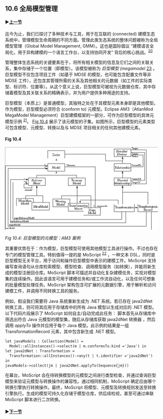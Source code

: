 ## 10.6 全局模型管理

#### ▶[上一节](5.md)

迄今为止，我们已探讨了多种技术与工具，用于在互联的 (connected) 建模生态系统中，管理模型生命周期的不同方面。管理此类生态系统的整体问题被称为全局模型管理（Global Model Management, GMM）。这也是国际倡议 “建模语言全局化，用于异构建模的一个语言工作台，以支持协同开发” 背后的核心挑战。<sup>[20](0.md#20)</sup>

管理整体生态系统的关键要素在于，将所有相关模型的信息及它们之间的关联关系，集中存储于一个位置（即模型）。该模型被称为 *巨型模型 (megamodel* [23](../bibliography.md#23) 。巨型模型不仅包含项目工件（如基于 MDSE 的模型，也可能包含配置文件等非 MDSE 工件），还包含其管理所需的关系及其他相关的元数据（如工件的实际类型、标识符、位置等）。从这个意义上说，巨型模型可被视为元数据仓库，其中存储着模型及其关联关系的精确表示，并为用户提供多种用途的支持。

巨型模型（本质上）是普通模型，其独特之处在于其模型元素本身即是其他模型。作为模型，巨型模型必须符合 (conform to) 元模型。Eclipse AM3（AtlanMod MegaModel Management）巨型建模框架的一部分，可作为巨型模型的具体元模型示例 <sup>[21](0.md#21)</sup>。 [Fig 10.4](#fig-104) 展示了该元模型的子集。如图所示，巨型模型的元素类型可包含模型、元模型、转换以及与 MDSE 项目相关的任何其他建模元素。

#### Fig 10.4
![Fig 10.4](../img/fig10.4.png)

*Fig 10.4: 巨型模型的元模型：AM3 案例*

其重要优势在于：作为模型，巨型模型可使用其他模型工具进行操作。不过也存在专门的模型管理工具。特别值得一提的是 MoScript <sup>[22](0.md#22)</sup> ，一种文本 DSL，同时是巨型模型无关平台，用于访问和操作巨型模型中表示的建模工件。MoScript 支持编写查询语句从仓库检索模型、模型检查、调用模型服务（如转换），并能将新生成的模型注册回仓库。MoScript 脚本可描述并自动化复杂建模任务，实现对模型集的连续操作。因此该语言可用于建模任务和/或工作流自动化，以及任何可想象的批量模型处理任务。MoScript 架构包含可扩展的元数据引擎，用于解析和访问建模工件，并调用不同转换工具的服务。

例如，假设我们需要将 Java 系统重新生成为 .NET 系统。若已存在 java2dNet 转换工具，则可将其应用于存储库中的所有 Java 模型以生成对应的 .NET 模型。以下代码片段展示了 MoScript 如何自主/自动完成此任务： 脚本首先从存储库中筛选出符合 Java 元模型的模型集，随后从存储库获取 java2dNet 转换器 ，然后调用 *applyTo* 操作并应用于每个 Java 模型。此示例的结果是一组 TransformationRecord 元素，其中包含新生成 .NET 模型。

```dotnet
let javaModels : Collection(Model) =
  Model::allInstances()->select(m | m.conformsTo.kind ='Java') in
let java2dNet : Transformation =
  Transformation::allInstances()->any(t | t.identifier ='java2dNet') in
javaModels->collect(jm | java2dNet.applyTo(Sequence{jm}))
```
在幕台，MoScript 会在待转换模型的元模型之间进行类型检查，并通过查询巨型模型来验证元模型与转换操作的兼容性。通过相同机制，MoScript 确定应由哪个转换引擎执行转换操作。最终，MoScript 将模型、元模型及转换规则发送至转换引擎执行。生成的模型可持久化存储于模型仓库，供后续检视，甚至可通过串联 MoScript 脚本进行二次转换。

#### ▶[下一节](7.md)
